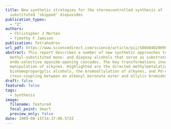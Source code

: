 ```yaml
---
title: New synthetic strategies for the stereocontrolled synthesis of
  substituted ‘skipped’ diepoxides
publication_types:
  - "2"
authors:
  - Christopher J Morten
  - Timothy F Jamison
publication: Tetrahedron
url_pdf: https://www.sciencedirect.com/science/article/pii/S0040402009008126?via%3Dihub
abstract: This report describes a number of new synthetic approaches toward
  methyl-substituted mono- and diepoxy alcohols that serve as substrates for
  endo-selective epoxide-opening cascades. The key transformations involve the
  manipulation of alkynes. Highlighted are the directed methylmetalation of
  bishomopropargylic alcohols, the bromoallylation of alkynes, and Pd-catalyzed
  cross-coupling between an alkenyl boronate ester and allylic bromides.
draft: false
featured: false
tags:
  - Synthesis
image:
  filename: featured
  focal_point: Smart
  preview_only: false
date: 2009-08-15T14:37:09.572Z
---
```

